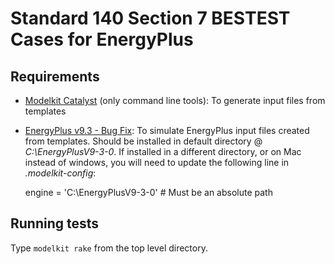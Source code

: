 # Standard 140 Section 7 BESTEST Cases for EnergyPlus

## Requirements

- [Modelkit Catalyst](https://download.bigladdersoftware.com/?ref=modelkit-catalyst-latest-win) (only command line tools): To generate input files from templates
- [EnergyPlus v9.3 - Bug Fix](https://github.com/NREL/EnergyPlus/releases/tag/v9.3.0-BugFix): To simulate EnergyPlus input files created from templates. Should be installed in default directory @ *C:\EnergyPlusV9-3-0*. If installed in a different directory, or on Mac instead of windows, you will need to update the following line in *.modelkit-config*:

    engine = 'C:\EnergyPlusV9-3-0'  # Must be an absolute path

## Running tests

Type `modelkit rake` from the top level directory.
